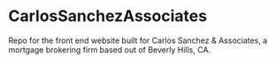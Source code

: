 # CarlosSanchezAssociates
Repo for the front end website built for Carlos Sanchez &amp; Associates, a mortgage brokering firm based out of Beverly Hills, CA.
